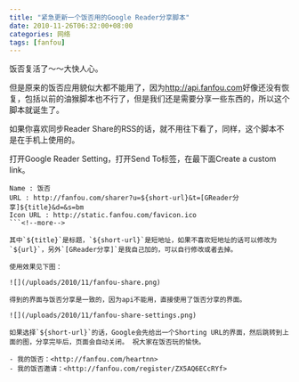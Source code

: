 ```yaml
---
title: "紧急更新一个饭否用的Google Reader分享脚本"
date: 2010-11-26T06:32:00+08:00
categories: 网络
tags: [fanfou]
---
```


饭否复活了～～大快人心。

但是原来的饭否应用貌似大都不能用了，因为<http://api.fanfou.com>好像还没有恢复，包括以前的油猴脚本也不行了，但是我们还是需要分享一些东西的，所以这个脚本就诞生了。

如果你喜欢同步Reader Share的RSS的话，就不用往下看了，同样，这个脚本不是在手机上使用的。

打开Google Reader Setting，打开Send To标签，在最下面Create a custom link。

```plain
Name : 饭否
URL : http://fanfou.com/sharer?u=${short-url}&t=[GReader分享]${title}&d=&s=bm
Icon URL : http://static.fanfou.com/favicon.ico
```<!--more-->

其中`${title}`是标题，`${short-url}`是短地址，如果不喜欢短地址的话可以修改为`${url}`，另外`[GReader分享]`是我自己加的，可以自行修改或者去掉。

使用效果见下图：

![](/uploads/2010/11/fanfou-share.png)

得到的界面与饭否分享是一致的，因为api不能用，直接使用了饭否分享的界面。 

![](/uploads/2010/11/fanfou-share-settings.png)

如果选择`${short-url}`的话，Google会先给出一个Shorting URL的界面，然后跳转到上面的图，分享完毕后，页面会自动关闭。 祝大家在饭否玩的愉快。

- 我的饭否：<http://fanfou.com/heartnn>
- 我的饭否邀请：<http://fanfou.com/register/ZX5AQ6ECcRYf>
